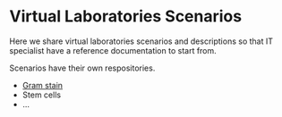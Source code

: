 Virtual Laboratories Scenarios
==============================

Here we share virtual laboratories scenarios and descriptions so that IT specialist have a reference documentation to start from.

Scenarios have their own respositories.

* [Gram stain](http://github.com/EMICVL/GramStain-digital-assets)
* Stem cells
* ...
